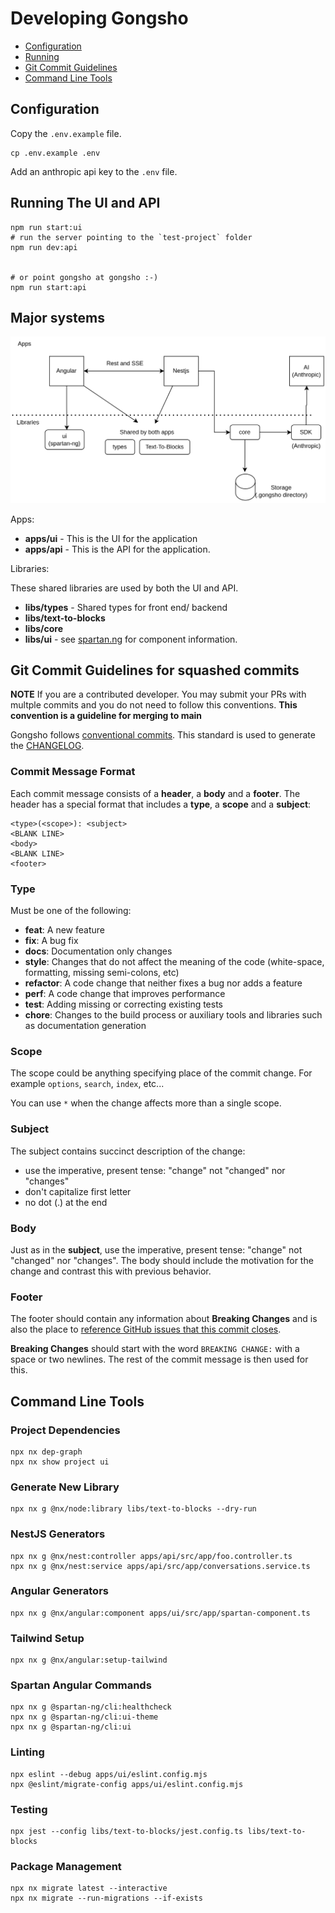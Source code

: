 # Developing Gongsho

- [Configuration](#configuration)
- [Running](#running-the-ui-and-api)
- [Git Commit Guidelines](#git-commit-guidelines-for-squashed-commits)
- [Command Line Tools](#command-line-tools)

## Configuration

Copy the `.env.example` file.

```shell
cp .env.example .env
```

Add an anthropic api key to the `.env` file.

## Running The UI and API

```shell
npm run start:ui
# run the server pointing to the `test-project` folder
npm run dev:api


# or point gongsho at gongsho :-)
npm run start:api
```

## Major systems

![Gongsho System Diagram](./system-diagram.drawio.png)

Apps:

- **apps/ui** - This is the UI for the application
- **apps/api** - This is the API for the application.

Libraries:

These shared libraries are used by both the UI and API.

- **libs/types** - Shared types for front end/ backend
- **libs/text-to-blocks**
- **libs/core**
- **libs/ui** - see [spartan.ng](https://spartan.ng/) for component information.

## Git Commit Guidelines for squashed commits

**NOTE** If you are a contributed developer. You may submit your PRs with multple commits and you do not need to follow this conventions.
**This convention is a guideline for merging to main**

Gongsho follows [conventional commits](conventional-commits). This standard is used to generate the [CHANGELOG](CHANGELOG).

### Commit Message Format

Each commit message consists of a **header**, a **body** and a **footer**. The header has a special format that includes a **type**, a **scope** and a **subject**:

```
<type>(<scope>): <subject>
<BLANK LINE>
<body>
<BLANK LINE>
<footer>
```

### Type

Must be one of the following:

- **feat**: A new feature
- **fix**: A bug fix
- **docs**: Documentation only changes
- **style**: Changes that do not affect the meaning of the code (white-space, formatting, missing
  semi-colons, etc)
- **refactor**: A code change that neither fixes a bug nor adds a feature
- **perf**: A code change that improves performance
- **test**: Adding missing or correcting existing tests
- **chore**: Changes to the build process or auxiliary tools and libraries such as documentation
  generation

### Scope

The scope could be anything specifying place of the commit change. For example `options`,
`search`, `index`, etc...

You can use `*` when the change affects more than a single scope.

### Subject

The subject contains succinct description of the change:

- use the imperative, present tense: "change" not "changed" nor "changes"
- don't capitalize first letter
- no dot (.) at the end

### Body

Just as in the **subject**, use the imperative, present tense: "change" not "changed" nor "changes". The body should include the motivation for the change and contrast this with previous behavior.

### Footer

The footer should contain any information about **Breaking Changes** and is also the place to [reference GitHub issues that this commit closes][closing-issues].

**Breaking Changes** should start with the word `BREAKING CHANGE:` with a space or two newlines. The rest of the commit message is then used for this.

## Command Line Tools

### Project Dependencies

```shell
npx nx dep-graph
npx nx show project ui
```

### Generate New Library

```shell
npx nx g @nx/node:library libs/text-to-blocks --dry-run
```

### NestJS Generators

```shell
npx nx g @nx/nest:controller apps/api/src/app/foo.controller.ts
npx nx g @nx/nest:service apps/api/src/app/conversations.service.ts
```

### Angular Generators

```shell
npx nx g @nx/angular:component apps/ui/src/app/spartan-component.ts
```

### Tailwind Setup

```shell
npx nx g @nx/angular:setup-tailwind
```

### Spartan Angular Commands

```shell
npx nx g @spartan-ng/cli:healthcheck
npx nx g @spartan-ng/cli:ui-theme
npx nx g @spartan-ng/cli:ui
```

### Linting

```shell
npx eslint --debug apps/ui/eslint.config.mjs
npx @eslint/migrate-config apps/ui/eslint.config.mjs
```

### Testing

```shell
npx jest --config libs/text-to-blocks/jest.config.ts libs/text-to-blocks
```

### Package Management

```shell
npx nx migrate latest --interactive
npx nx migrate --run-migrations --if-exists
```

[closing-issues]: https://help.github.com/articles/closing-issues-via-commit-messages/
[conventional-commits]: https://www.conventionalcommits.org/en/v1.0.0-beta.2/
[changelog]: CHANGELOG.md
